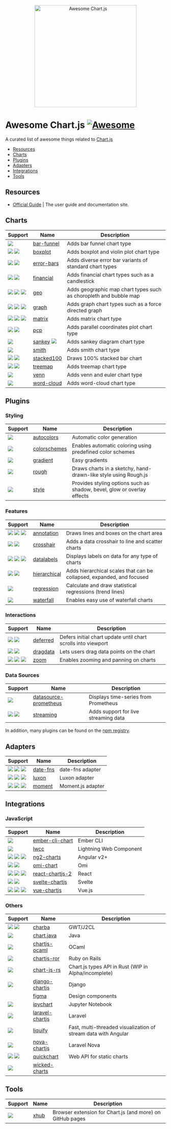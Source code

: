<div align="center">
    <img width="320" src="https://www.chartjs.org/media/awesome.svg" alt="Awesome Chart.js">
</div>

# Awesome Chart.js [![Awesome](https://awesome.re/badge-flat2.svg)](https://awesome.re)

A curated list of awesome things related to [Chart.js](https://www.chartjs.org)

- [Resources](#resources)
- [Charts](#charts)
- [Plugins](#plugins)
- [Adapters](#adapters)
- [Integrations](#integrations)
- [Tools](#tools)

## Resources

- [Official Guide](https://chartjs.org/docs) | The user guide and documentation site.

## Charts

  Support | Name | Description
  -- | -- | --
  ![](https://img.shields.io/badge/-v2-yellow) | [bar-funnel](https://github.com/chartjs/Chart.BarFunnel.js) | Adds bar funnel chart type
  ![](https://img.shields.io/badge/-v2-yellow) ![](https://img.shields.io/badge/-v3-green) | [boxplot](https://github.com/sgratzl/chartjs-chart-boxplot) | Adds boxplot and violin plot chart type
  ![](https://img.shields.io/badge/-v2-yellow) ![](https://img.shields.io/badge/-v3-green) | [error-bars](https://github.com/sgratzl/chartjs-chart-error-bars) | Adds diverse error bar variants of standard chart types
  ![](https://img.shields.io/badge/-v2-yellow) ![](https://img.shields.io/badge/-v3-green) | [financial](https://github.com/chartjs/chartjs-chart-financial) | Adds financial chart types such as a candlestick
  ![](https://img.shields.io/badge/-v2-yellow) ![](https://img.shields.io/badge/-v3-green) ![](https://img.shields.io/badge/-v4-brightgreen) | [geo](https://github.com/sgratzl/chartjs-chart-geo) | Adds geographic map chart types such as choropleth and bubble map
  ![](https://img.shields.io/badge/-v2-yellow) ![](https://img.shields.io/badge/-v3-green) ![](https://img.shields.io/badge/-v4-brightgreen) | [graph](https://github.com/sgratzl/chartjs-chart-graph) | Adds graph chart types such as a force directed graph
  ![](https://img.shields.io/badge/-v2-yellow) ![](https://img.shields.io/badge/-v3-green) ![](https://img.shields.io/badge/-v4-brightgreen) | [matrix](https://github.com/kurkle/chartjs-chart-matrix) | Adds matrix chart type
  ![](https://img.shields.io/badge/-v2-yellow) ![](https://img.shields.io/badge/-v3-green) | [pcp](https://github.com/sgratzl/chartjs-chart-pcp) | Adds parallel coordinates plot chart type
  ![](https://img.shields.io/badge/-v3-green) | [sankey](https://github.com/kurkle/chartjs-chart-sankey) ![](https://img.shields.io/badge/-v4-brightgreen) | Adds sankey diagram chart type
  ![](https://img.shields.io/badge/-v2-yellow) | [smith](https://github.com/chartjs/Chart.smith.js) | Adds smith chart type
  ![](https://img.shields.io/badge/-v2-yellow) ![](https://img.shields.io/badge/-v3-green) | [stacked100](https://github.com/y-takey/chartjs-plugin-stacked100) | Draws 100% stacked bar chart
  ![](https://img.shields.io/badge/-v2-yellow) ![](https://img.shields.io/badge/-v3-green) | [treemap](https://github.com/kurkle/chartjs-chart-treemap) | Adds treemap chart type
  ![](https://img.shields.io/badge/-v3-green) | [venn](https://github.com/upsetjs/chartjs-chart-venn) | Adds venn and euler chart type
  ![](https://img.shields.io/badge/-v3-green) | [word-cloud](https://github.com/sgratzl/chartjs-chart-wordcloud) | Adds word-cloud chart type

## Plugins

### Styling

  Support | Name | Description
  -- | -- | --
  ![](https://img.shields.io/badge/-v3-green) | [autocolors](https://github.com/kurkle/chartjs-plugin-autocolors) | Automatic color generation
  ![](https://img.shields.io/badge/-v2-yellow) | [colorschemes](https://github.com/nagix/chartjs-plugin-colorschemes) | Enables automatic coloring using predefined color schemes
  ![](https://img.shields.io/badge/-v3-green) | [gradient](https://github.com/kurkle/chartjs-plugin-gradient) | Easy gradients
  ![](https://img.shields.io/badge/-v2-yellow) | [rough](https://github.com/nagix/chartjs-plugin-rough) | Draws charts in a sketchy, hand-drawn-like style using Rough.js
  ![](https://img.shields.io/badge/-v2-yellow) | [style](https://github.com/nagix/chartjs-plugin-style) | Provides styling options such as shadow, bevel, glow or overlay effects

### Features

  Support | Name | Description
  -- | -- | --
  ![](https://img.shields.io/badge/-v2-yellow) ![](https://img.shields.io/badge/-v3-green) ![](https://img.shields.io/badge/-v4-brightgreen) | [annotation](https://github.com/chartjs/chartjs-plugin-annotation) | Draws lines and boxes on the chart area
  ![](https://img.shields.io/badge/-v2-yellow) ![](https://img.shields.io/badge/-v3-green) | [crosshair](https://github.com/abelheinsbroek/chartjs-plugin-crosshair) | Adds a data crosshair to line and scatter charts
  ![](https://img.shields.io/badge/-v2-yellow) ![](https://img.shields.io/badge/-v3-green) ![](https://img.shields.io/badge/-v4-brightgreen) | [datalabels](https://github.com/chartjs/chartjs-plugin-datalabels) | Displays labels on data for any type of charts
  ![](https://img.shields.io/badge/-v2-yellow) ![](https://img.shields.io/badge/-v3-green) | [hierarchical](https://github.com/sgratzl/chartjs-plugin-hierarchical) | Adds hierarchical scales that can be collapsed, expanded, and focused
  ![](https://img.shields.io/badge/-v2-yellow) | [regression](https://github.com/pomgui/chartjs-plugin-regression) | Calculate and draw statistical regressions (trend lines)
  ![](https://img.shields.io/badge/-v2-yellow) | [waterfall](https://github.com/everestate/chartjs-plugin-waterfall) | Enables easy use of waterfall charts

### Interactions

  Support | Name | Description
  -- | -- | --
  ![](https://img.shields.io/badge/-v2-yellow) ![](https://img.shields.io/badge/-v3-green) | [deferred](https://github.com/chartjs/chartjs-plugin-deferred) | Defers initial chart update until chart scrolls into viewport
  ![](https://img.shields.io/badge/-v2-yellow) ![](https://img.shields.io/badge/-v3-green) | [dragdata](https://github.com/chrispahm/chartjs-plugin-dragdata) | Lets users drag data points on the chart
  ![](https://img.shields.io/badge/-v2-yellow) ![](https://img.shields.io/badge/-v3-green) ![](https://img.shields.io/badge/-v4-brightgreen) | [zoom](https://github.com/chartjs/chartjs-plugin-zoom) | Enables zooming and panning on charts

### Data Sources

  Support | Name | Description
  -- | -- | --
  ![](https://img.shields.io/badge/-v2-yellow) | [datasource-prometheus](https://github.com/samber/chartjs-plugin-datasource-prometheus) | Displays time-series from Prometheus
  ![](https://img.shields.io/badge/-v2-yellow) ![](https://img.shields.io/badge/-v3-green) | [streaming](https://github.com/nagix/chartjs-plugin-streaming) | Adds support for live streaming data

In addition, many plugins can be found on the [npm registry](https://www.npmjs.com/search?q=chartjs-plugin-).

## Adapters

  Support | Name | Description
  -- | -- | --
  ![](https://img.shields.io/badge/-v2-yellow) ![](https://img.shields.io/badge/-v3-green) ![](https://img.shields.io/badge/-v4-brightgreen) | [date-fns](https://github.com/chartjs/chartjs-adapter-date-fns) | date-fns adapter
  ![](https://img.shields.io/badge/-v2-yellow) ![](https://img.shields.io/badge/-v3-green) ![](https://img.shields.io/badge/-v4-brightgreen) | [luxon](https://github.com/chartjs/chartjs-adapter-luxon) | Luxon adapter
  ![](https://img.shields.io/badge/-v2-yellow) ![](https://img.shields.io/badge/-v3-green) ![](https://img.shields.io/badge/-v4-brightgreen) | [moment](https://github.com/chartjs/chartjs-adapter-moment) | Moment.js adapter

## Integrations

### JavaScript

  Support | Name | Description
  -- | -- | --
  ![](https://img.shields.io/badge/-v2-yellow) | [ember-cli-chart](https://github.com/aomran/ember-cli-chart) | Ember CLI
  ![](https://img.shields.io/badge/-v2-yellow) | [lwcc](https://github.com/SalesforceLabs/LightningWebChartJS) | Lightning Web Component
  ![](https://img.shields.io/badge/-v2-yellow) ![](https://img.shields.io/badge/-v3-green) ![](https://img.shields.io/badge/-v4-brightgreen) | [ng2-charts](https://github.com/valor-software/ng2-charts) | Angular v2+
  ![](https://img.shields.io/badge/-v2-yellow) ![](https://img.shields.io/badge/-v3-green) | [omi-chart](https://github.com/Tencent/omi/tree/master/components/chart) | Omi
  ![](https://img.shields.io/badge/-v2-yellow) ![](https://img.shields.io/badge/-v3-green) ![](https://img.shields.io/badge/-v4-brightgreen) | [react-chartjs-2](https://github.com/jerairrest/react-chartjs-2) | React
  ![](https://img.shields.io/badge/-v3-green) ![](https://img.shields.io/badge/-v4-brightgreen) | [svelte-chartjs](https://github.com/SauravKanchan/svelte-chartjs) | Svelte
  ![](https://img.shields.io/badge/-v2-yellow) ![](https://img.shields.io/badge/-v3-green) ![](https://img.shields.io/badge/-v4-brightgreen) | [vue-chartjs](https://github.com/apertureless/vue-chartjs/) | Vue.js

### Others

  Support | Name | Description
  -- | -- | --
  ![](https://img.shields.io/badge/-v2-yellow) ![](https://img.shields.io/badge/-v3-green) | [charba](https://github.com/pepstock-org/Charba) | GWT/J2CL
  ![](https://img.shields.io/badge/-v2-yellow) | [chart.java](https://github.com/mdewilde/chart/) | Java
  ![](https://img.shields.io/badge/-v2-yellow) | [chartjs-ocaml](https://github.com/monstasat/chartjs-ocaml) | OCaml
  ![](https://img.shields.io/badge/-v2-yellow) | [chartjs-ror](https://github.com/airblade/chartjs-ror) | Ruby on Rails
  ![](https://img.shields.io/badge/-v3-green) | [chart-js-rs](https://github.com/Billy-Sheppard/chart-js-rs) | Chart.js types API in Rust (WIP in Alpha/incomplete)
  ![](https://img.shields.io/badge/-v2-yellow) | [django-chartjs](https://github.com/peopledoc/django-chartjs) | Django
  &nbsp; | [figma](https://www.figma.com/community/file/1111335120507995139) | Design components
  ![](https://img.shields.io/badge/-v2-yellow) | [ipychart](https://github.com/nicohlr/ipychart) | Jupyter Notebook
  ![](https://img.shields.io/badge/-v2-yellow) | [laravel-chartjs](https://github.com/fxcosta/laravel-chartjs) | Laravel
  ![](https://img.shields.io/badge/-v2-yellow) | [liquify](https://github.com/sakos95/liquify) | Fast, multi-threaded visualization of stream data with Angular
  ![](https://img.shields.io/badge/-v2-yellow) | [nova-chartjs](https://github.com/coroo/nova-chartjs) | Laravel Nova
  ![](https://img.shields.io/badge/-v2-yellow) ![](https://img.shields.io/badge/-v3-green) | [quickchart](https://github.com/typpo/quickchart) | Web API for static charts
  ![](https://img.shields.io/badge/-v2-yellow) | [wicked-charts](https://github.com/adessoAG/wicked-charts)

## Tools

  Support | Name | Description
  -- | -- | --
  ![](https://img.shields.io/badge/-v3-green) | [xhub](https://github.com/nschloe/xhub) | Browser extension for Chart.js (and more) on GitHub pages
